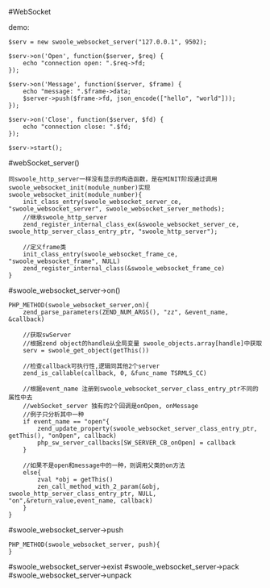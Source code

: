 #WebSocket

demo:

    $serv = new swoole_websocket_server("127.0.0.1", 9502);

    $serv->on('Open', function($server, $req) {
        echo "connection open: ".$req->fd;
    });

    $serv->on('Message', function($server, $frame) {
        echo "message: ".$frame->data;
        $server->push($frame->fd, json_encode(["hello", "world"]));
    });

    $serv->on('Close', function($server, $fd) {
        echo "connection close: ".$fd;
    });

    $serv->start();


#webSocket_server()

    同swoole_http_server一样没有显示的构造函数，是在MINIT阶段通过调用swoole_websocket_init(module_number)实现
    swoole_websocket_init(module_number){
        init_class_entry(swoole_websocket_server_ce, "swoole_websocket_server", swoole_websocket_server_methods);
        //继承swoole_http_server
        zend_register_internal_class_ex(&swoole_websocket_server_ce, swoole_http_server_class_entry_ptr, "swoole_http_server");

        //定义frame类
        init_class_entry(swoole_websocket_frame_ce, "swoole_websocket_frame", NULL)
        zend_register_internal_class(&swoole_websocket_frame_ce)
    }

#swoole_websocket_server->on()

    PHP_METHOD(swoole_websocket_server,on){
        zend_parse_parameters(ZEND_NUM_ARGS(), "zz", &event_name, &callback)

        //获取swServer
        //根据zend object的handle从全局变量 swoole_objects.array[handle]中获取
        serv = swoole_get_object(getThis())

        //检查callback可执行性,逻辑同其他2个server
        zend_is_callable(callback, 0, &func_name TSRMLS_CC)

        //根据event_name 注册到swoole_websocket_server_class_entry_ptr不同的属性中去
        //webSocket_server 独有的2个回调是onOpen, onMessage
        //例子只分析其中一种
        if event_name == "open"{
            zend_update_property(swoole_websocket_server_class_entry_ptr, getThis(), "onOpen", callback)
            php_sw_server_callbacks[SW_SERVER_CB_onOpen] = callback
        }

        //如果不是open和message中的一种，则调用父类的on方法
        else{
            zval *obj = getThis()
            zen_call_method_with_2_param(&obj, swoole_http_server_class_entry_ptr, NULL, "on",&return_value,event_name, callback)
        }
    }

#swoole_websocket_server->push

    PHP_METHOD(swoole_websocket_server, push){ 
    }

#swoole_websocket_server->exist
#swoole_websocket_server->pack
#swoole_websocket_server->unpack
